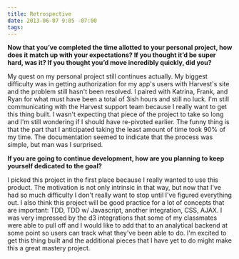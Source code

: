 ```yaml
---
title: Retrospective
date: 2013-06-07 9:05 -07:00
tags: 
---
```


<b> Now that you’ve completed the time allotted to your personal project, how does it match up with your expectations? If you thought it’d be super hard, was it? If you thought you’d move incredibly quickly, did you? </b>

My quest on my personal project still continues actually.  My biggest difficulty was in getting authorization for my app's users with Harvest's site and the problem still hasn't been resolved.  I paired with Katrina, Frank, and Ryan for what must have been a total of 3ish hours and still no luck.  I'm still communicating with the Harvest support team because I really want to get this thing built.  I wasn't expecting that piece of the project to take so long and I'm still wondering if I should have re-pivoted earlier.  The funny thing is that the part that I anticipated taking the least amount of time took 90% of my time.  The documentation seemed to indicate that the process was simple, but man was I surprised.

<b> If you are going to continue development, how are you planning to keep yourself dedicated to the goal? </b>

I picked this project in the first place because I really wanted to use this product.  The motivation is not only intrinsic in that way, but now that I've had so much difficulty I don't really want to stop until I've figured everything out.  I also think this project will be good practice for a lot of concepts that are important: TDD, TDD w/ Javascript, another integration, CSS, AJAX.  I was very impressed by the d3 integrations that some of my classmates were able to pull off and I would like to add that to an analytical backend at some point so users can track what they've been able to do.  I'm excited to get this thing built and the additional pieces that I have yet to do might make this a great mastery project.
